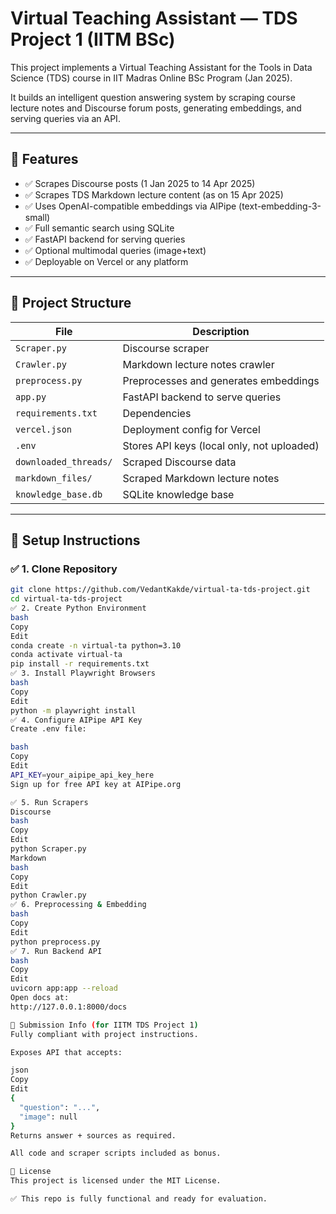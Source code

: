 # Virtual Teaching Assistant — TDS Project 1 (IITM BSc)

This project implements a Virtual Teaching Assistant for the Tools in Data Science (TDS) course in IIT Madras Online BSc Program (Jan 2025).

It builds an intelligent question answering system by scraping course lecture notes and Discourse forum posts, generating embeddings, and serving queries via an API.

---

## 🔧 Features

- ✅ Scrapes Discourse posts (1 Jan 2025 to 14 Apr 2025)
- ✅ Scrapes TDS Markdown lecture content (as on 15 Apr 2025)
- ✅ Uses OpenAI-compatible embeddings via AIPipe (text-embedding-3-small)
- ✅ Full semantic search using SQLite
- ✅ FastAPI backend for serving queries
- ✅ Optional multimodal queries (image+text)
- ✅ Deployable on Vercel or any platform

---

## 📂 Project Structure

| File | Description |
| ---- | ----------- |
| `Scraper.py` | Discourse scraper |
| `Crawler.py` | Markdown lecture notes crawler |
| `preprocess.py` | Preprocesses and generates embeddings |
| `app.py` | FastAPI backend to serve queries |
| `requirements.txt` | Dependencies |
| `vercel.json` | Deployment config for Vercel |
| `.env` | Stores API keys (local only, not uploaded) |
| `downloaded_threads/` | Scraped Discourse data |
| `markdown_files/` | Scraped Markdown lecture notes |
| `knowledge_base.db` | SQLite knowledge base |

---

## 🚀 Setup Instructions

### ✅ 1. Clone Repository

```bash
git clone https://github.com/VedantKakde/virtual-ta-tds-project.git
cd virtual-ta-tds-project
✅ 2. Create Python Environment
bash
Copy
Edit
conda create -n virtual-ta python=3.10
conda activate virtual-ta
pip install -r requirements.txt
✅ 3. Install Playwright Browsers
bash
Copy
Edit
python -m playwright install
✅ 4. Configure AIPipe API Key
Create .env file:

bash
Copy
Edit
API_KEY=your_aipipe_api_key_here
Sign up for free API key at AIPipe.org

✅ 5. Run Scrapers
Discourse
bash
Copy
Edit
python Scraper.py
Markdown
bash
Copy
Edit
python Crawler.py
✅ 6. Preprocessing & Embedding
bash
Copy
Edit
python preprocess.py
✅ 7. Run Backend API
bash
Copy
Edit
uvicorn app:app --reload
Open docs at:
http://127.0.0.1:8000/docs

📄 Submission Info (for IITM TDS Project 1)
Fully compliant with project instructions.

Exposes API that accepts:

json
Copy
Edit
{
  "question": "...",
  "image": null
}
Returns answer + sources as required.

All code and scraper scripts included as bonus.

📝 License
This project is licensed under the MIT License.

✅ This repo is fully functional and ready for evaluation.